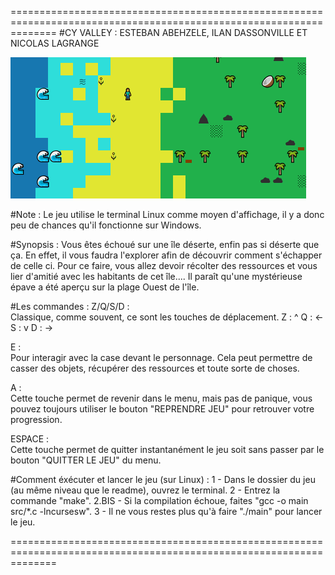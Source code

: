 
====================================================================================================================
			#CY VALLEY : ESTEBAN ABEHZELE, ILAN DASSONVILLE ET NICOLAS LAGRANGE

![image](data/screenshot.png)

#Note :
	Le jeu utilise le terminal Linux comme moyen d'affichage, il y a donc peu de chances qu'il fonctionne sur Windows.

#Synopsis : 
		Vous êtes échoué sur une île déserte, enfin pas si déserte que ça. 
	En effet, il vous faudra l'explorer afin de découvrir comment s'échapper de celle ci. 
	Pour ce faire, vous allez devoir récolter des ressources et vous lier d'amitié avec les habitants de cet île....
	Il paraît qu'une mystérieuse épave a été aperçu sur la plage Ouest de l'île.


#Les commandes : 
	Z/Q/S/D :	
		Classique, comme souvent, ce sont les touches de déplacement.
				Z : ^
		Q : <-	S : v	D : ->

 E :	
		Pour interagir avec la case devant le personnage. Cela peut permettre de casser des objets, 
		récupérer des ressources et toute sorte de choses.

 A :	
		Cette touche permet de revenir dans le menu, mais pas de panique, vous pouvez toujours utiliser le bouton
		"REPRENDRE JEU" pour retrouver votre progression.	
	
 ESPACE :	
		Cette touche permet de quitter instantanément le jeu soit sans passer 
		par le bouton "QUITTER LE JEU" du menu.

#Comment éxécuter et lancer le jeu (sur Linux) :
	1 - Dans le dossier du jeu (au même niveau que le readme), ouvrez le terminal.
	2 - Entrez la commande "make".
  	    2.BIS - Si la compilation échoue, faites "gcc -o main src/*.c -lncursesw".
	3 - Il ne vous restes plus qu'à faire "./main" pour lancer le jeu.
 
 ====================================================================================================================
